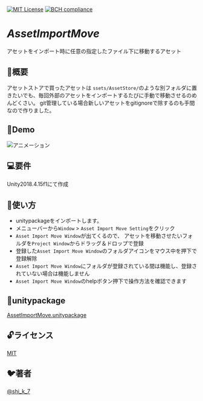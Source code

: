 [![MIT License](http://img.shields.io/badge/license-MIT-blue.svg?style=flat)](LICENSE)
[![BCH compliance](https://bettercodehub.com/edge/badge/KatanoShingo/AssetImportMove?branch=master)](https://bettercodehub.com/)  

*AssetImportMove*
====

アセットをインポート時に任意の指定したファイル下に移動するアセット

## 📖概要
アセットストアで買ったアセットは `ssets/AssetStore/`のような別フォルダに置きたいでも、毎回外部のアセットをインポートするたびに手動で移動させるのめんどくさい。
git管理している場合新しいアセットをgitignoreで除するのも手間なので作りました。

## 💃Demo
![アニメーション](https://user-images.githubusercontent.com/40855834/78264061-acc0e900-753d-11ea-9abf-783f3e47c5bf.gif)

## 💻要件
Unity2018.4.15f1にて作成

## 🏃使い方
- unitypackageをインポートします。
- メニューバーから`Window` > `Asset Import Move Setting`をクリック
- `Asset Import Move Window`が出てくるので、 アセットを移動させたいフォルダを`Project Window`からドラッグ＆ドロップで登録
- 登録した`Asset Import Move Window`のフォルダアイコンをマウス中を押下で登録解除
- `Asset Import Move Window`にフォルダが登録されている間は機能し、登録されていない場合は機能しません
- `Asset Import Move Window`のhelpボタン押下で操作方法を確認できます

## 🎁unitypackage
[AssetImportMove.unitypackage](https://github.com/KatanoShingo/AssetImportMove/releases)

## 🔓ライセンス

[MIT](https://github.com/KatanoShingo/AssetImportMove/blob/master/LICENSE)

## 🐦著者
[@shi_k_7](https://twitter.com/shi_k_7)
